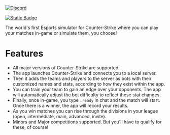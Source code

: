 [![Discord](https://img.shields.io/discord/1296858234853789826?style=for-the-badge&label=Join%20the%20Discord%20Server&logo=discord&logoColor=white)](https://discord.gg/ZaEwHfDD5N)

[![Static Badge](https://img.shields.io/badge/download-latest-salmon?style=for-the-badge&logo=mingww64)](https://playliga.gg/#/#download)

The world's first Esports simulator for Counter-Strike where you can play your matches in-game or simulate them, you choose!

# Features

- All major versions of Counter-Strike are supported.
- The app launches Counter-Strike and connects you to a local server.
- Then it adds the teams and players to the server as bots with their customized names and stats, according to how they exist within the app.
- You can train your team to gain an edge over your opponents. The app will automatically adjust the bot difficulty to reflect these stat changes.
- Finally, once in-game, you type `.ready` in chat and the match will start. Once there is a winner, the app will record your results.
- As you win matches you can rise through the divisions in your league (open, intermediate, main, advanced, invite).
- Minors and Major competitions supported. But you'll have to qualify for these, of course!
